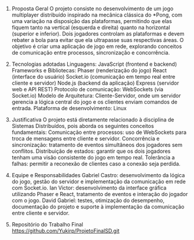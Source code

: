 1. Proposta Geral
O projeto consiste no desenvolvimento de um jogo multiplayer distribuído inspirado na mecânica clássica do *Pong, com uma variação na disposição das plataformas, permitindo que elas fiquem tanto na vertical (esquerda e direita) quanto na horizontal (superior e inferior). Dois jogadores controlam as plataformas e devem rebater a bola para evitar que ela ultrapasse suas respectivas áreas. O objetivo é criar uma aplicação de jogo em rede, explorando conceitos de comunicação entre processos, sincronização e concorrência.

2. Tecnologias adotadas
Linguagens: JavaScript (frontend e backend)
Frameworks e Bibliotecas:
Phaser (renderização do jogo)
React (interface do usuário)
Socket.io (comunicação em tempo real entre cliente e servidor)
Node.js (backend da aplicação)
Express (servidor web e API REST)
Protocolo de comunicação: WebSockets (via Socket.io)
Modelo de Arquitetura: Cliente-Servidor, onde um servidor gerencia a lógica central do jogo e os clientes enviam comandos de entrada.
Plataforma de desenvolvimento: Linux
3. Justificativa
O projeto está diretamente relacionado à disciplina de Sistemas Distribuídos, pois aborda os seguintes conceitos fundamentais:
Comunicação entre processos: uso de WebSockets para troca de mensagens entre cliente e servidor.
Concorrência e sincronização: tratamento de eventos simultâneos dos jogadores sem conflitos.
Distribuição de estados: garantir que os dois jogadores tenham uma visão consistente do jogo em tempo real.
Tolerância a falhas: permitir a reconexão de clientes caso a conexão seja perdida.
4. Equipe e Responsabilidades
Gabriel Castro: desenvolvimento da lógica do jogo, gestão do servidor e implementação da comunicação em rede com Socket.io.
Ian Victor: desenvolvimento da interface gráfica utilizando Phaser e React, tratamento de eventos e interação do jogador com o jogo.
David Gabriel: testes, otimização do desempenho, documentação do projeto e suporte à implementação da comunicação entre cliente e servidor.
5. Repositório do Trabalho Final
https://github.com/Yukirp/ProjetoFinalSD.git

